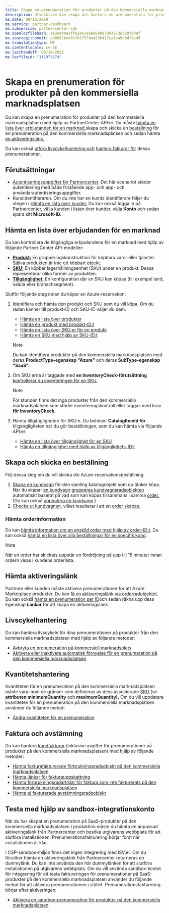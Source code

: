 ```yaml
---
title: Skapa en prenumeration för produkter på den kommersiella marknadsplatsen
description: Utvecklare kan skapa och hantera en prenumeration för produkter på den kommersiella marknadsplatsen med partnercenter-API:er.
ms.date: 08/16/2019
ms.service: partner-dashboard
ms.subservice: partnercenter-sdk
ms.openlocfilehash: ae2e4b0a1ffa2e63e68864887093673e32079d9f
ms.sourcegitcommit: ad8082bee01fb1f57da423b417ca1ca9c0df8e45
ms.translationtype: MT
ms.contentlocale: sv-SE
ms.lasthandoff: 06/10/2021
ms.locfileid: "111973374"
---
```

# <a name="create-a-subscription-for-commercial-marketplace-products"></a>Skapa en prenumeration för produkter på den kommersiella marknadsplatsen

Du kan skapa en prenumeration för produkter på den kommersiella marknadsplatsen med hjälp av PartnerCenter-API:er. Du måste [hämta en lista över erbjudanden för en marknad,](#get-a-list-of-offers-for-a-market)skapa och skicka en [beställning](#create-and-submit-an-order) för en prenumeration på den kommersiella marknadsplatsen och sedan hämta [en aktiveringslänk.](#get-activation-link)

Du kan också [utföra livscykelhantering och](#lifecycle-management) [hantera fakturor för](#invoice-and-reconciliation) dessa prenumerationer.

## <a name="prerequisites"></a>Förutsättningar

* [Autentiseringsuppgifter för Partnercenter.](partner-center-authentication.md) Det här scenariot stöder autentisering med både fristående app- och app- och användarautentiseringsuppgifter.
* Kundidentifieraren. Om du inte har en kunds identifierare följer du stegen i [Hämta en lista över kunder.](get-a-list-of-customers.md) Du kan också logga in på Partnercenter, välja kunden i listan över kunder, välja **Konto** och sedan spara sitt **Microsoft-ID.**

## <a name="get-a-list-of-offers-for-a-market"></a>Hämta en lista över erbjudanden för en marknad

Du kan kontrollera de tillgängliga erbjudandena för en marknad med hjälp av följande Partner Center API-modeller:

* **[Produkt:](product-resources.md#product)** En grupperingskonstruktion för köpbara varor eller tjänster. Själva produkten är inte ett köpbart objekt.
* **[SKU:](product-resources.md#sku)** En köpbar lagerhållningsenhet (SKU) under en produkt. Dessa representerar olika former av produkten.
* **[Tillgänglighet:](product-resources.md#availability)** En konfiguration där en SKU kan köpas (till exempel land, valuta eller branschsegment).

Slutför följande steg innan du köper en Azure-reservation:

1. Identifiera och hämta den produkt och SKU som du vill köpa. Om du redan känner till produkt-ID och SKU-ID väljer du dem.

    * [Hämta en lista över produkter](get-a-list-of-products.md)
    * [Hämta en produkt med produkt-ID:t](get-a-product-by-id.md)
    * [Hämta en lista över SKU:er för en produkt](get-a-list-of-skus-for-a-product.md)
    * [Hämta en SKU med hjälp av SKU-ID:t](get-a-sku-by-id.md)

    > [!NOTE]
    > Du kan identifiera produkter på den kommersiella marknadsplatsen med deras **ProductType-egenskap** **"Azure"** och deras **SubType-egenskap** **"SaaS".**

2. Om SKU:erna är taggade med **en InventoryCheck-förutsättning** [kontrollerar du inventeringen för en SKU.](check-inventory.md)

    > [!NOTE]
    > För stunden finns det inga produkter från den kommersiella marknadsplatsen som stöder inventeringskontroll eller taggas med krav **för InventoryCheck.**

3. Hämta tillgängligheten för SKU:n. Du behöver **CatalogItemId för** tillgängligheten när du gör beställningen, som du kan hämta via följande API:er:

    * [Hämta en lista över tillgänglighet för en SKU](get-a-list-of-availabilities-for-a-sku.md)
    * [Hämta en tillgänglighet med hjälp av tillgänglighets-ID:t](get-an-availability-by-id.md)

## <a name="create-and-submit-an-order"></a>Skapa och skicka en beställning

Följ dessa steg om du vill skicka din Azure-reservationsbeställning:

1. [Skapa en kundvagn](create-a-cart.md) för den samling katalogobjekt som du tänker köpa. När du skapar [en kundvagn](cart-resources.md#cart) [grupperas kundvagnsradsobjekten](cart-resources.md#cartlineitem) automatiskt baserat på vad som kan köpas tillsammans i samma [order.](order-resources.md#order) (Du kan också [uppdatera en kundvagn](update-a-cart.md).)
2. [Checka ut kundvagnen](checkout-a-cart.md), vilket resulterar i att en [order skapas.](order-resources.md#order)

### <a name="get-order-details"></a>Hämta orderinformation

Du kan [hämta information om en enskild order med hjälp av order-ID:t](get-an-order-by-id.md). Du kan också [hämta en lista över alla beställningar för en specifik kund](get-all-of-a-customer-s-orders.md).

> [!NOTE]
> När en order har skickats uppstår en fördröjning på upp till 15 minuter innan ordern visas i kundens orderlista.

## <a name="get-activation-link"></a>Hämta aktiveringslänk

Partnern eller kunden måste aktivera prenumerationer för att Azure Marketplace produkter. Du kan [få en aktiveringslänk via orderradobjektet](get-activation-link-by-order-line-item.md). Du kan också [hämta en prenumeration per ID](get-a-subscription-by-id.md)och sedan räkna upp dess Egenskap **Länkar** för att skapa en aktiveringslänk.

## <a name="lifecycle-management"></a>Livscykelhantering

Du kan hantera livscykeln för dina prenumerationer på produkter från den kommersiella marknadsplatsen med hjälp av följande metoder:

* [Avbryta en prenumeration på kommersiell marknadsplats](cancel-an-azure-marketplace-subscription.md)
* [Aktivera eller inaktivera automatisk förnyelse för en prenumeration på den kommersiella marknadsplatsen](update-autorenew-for-an-azure-marketplace-subscription.md)

## <a name="quantity-management"></a>Kvantitetshantering

Kvantiteten för en prenumeration på den kommersiella marknadsplatsen måste vara inom de gränser som definieras av dess associerade [SKU](product-resources.md#sku) (se **attributen minimumQuantity** och **maximumQuantity).** Om du vill uppdatera kvantiteten för en prenumeration på den kommersiella marknadsplatsen använder du följande metod:

* [Ändra kvantiteten för en prenumeration](change-the-quantity-of-a-subscription.md)

## <a name="invoice-and-reconciliation"></a>Faktura och avstämning

Du kan hantera [kundfakturor](invoice-resources.md) (inklusive avgifter för prenumerationer på produkter på den kommersiella marknadsplatsen) med hjälp av följande metoder:

* [Hämta fakturafakturerade förbrukningsradsobjekt på den kommersiella marknadsplatsen](get-invoice-billed-consumption-lineitems.md)
* [Hämta länkar för fakturauppskattning](get-invoice-estimate-links.md)
* [Hämta förbrukningsradartiklar för faktura som inte fakturerats på den kommersiella marknadsplatsen](get-invoice-unbilled-consumption-lineitems.md)
* [Hämta ej fakturerade avstämningsradsobjekt](get-invoice-unbilled-recon-lineitems.md)

## <a name="test-using-integration-sandbox-account"></a>Testa med hjälp av sandbox-integrationskonto

När du har skapat en prenumeration på SaaS-produkter på den kommersiella marknadsplatsen i produktion måste du hämta en anpassad aktiveringslänk från Partnercenter och besöka utgivarens webbplats för att slutföra installationen. Prenumerationsfakturering börjar först när installationen är klar.

I CSP-sandbox-miljön finns det ingen integrering med ISV:er. Om du försöker hämta en aktiveringslänk från Partnercenter returneras en dummylänk. Du kan inte använda den här dummylänken för att slutföra installationen på utgivarens webbplats. Om du vill använda sandbox-kontot för integrering för att testa faktureringen för prenumerationer på SaaS-produkter på den kommersiella marknadsplatsen använder du följande metod för att aktivera prenumerationen i stället. Prenumerationsfakturering börjar efter aktiveringen:

* [Aktivera en sandbox-prenumeration för produkter på den kommersiella marknadsplatsen](activate-sandbox-subscription-azure-marketplace-products.md)

